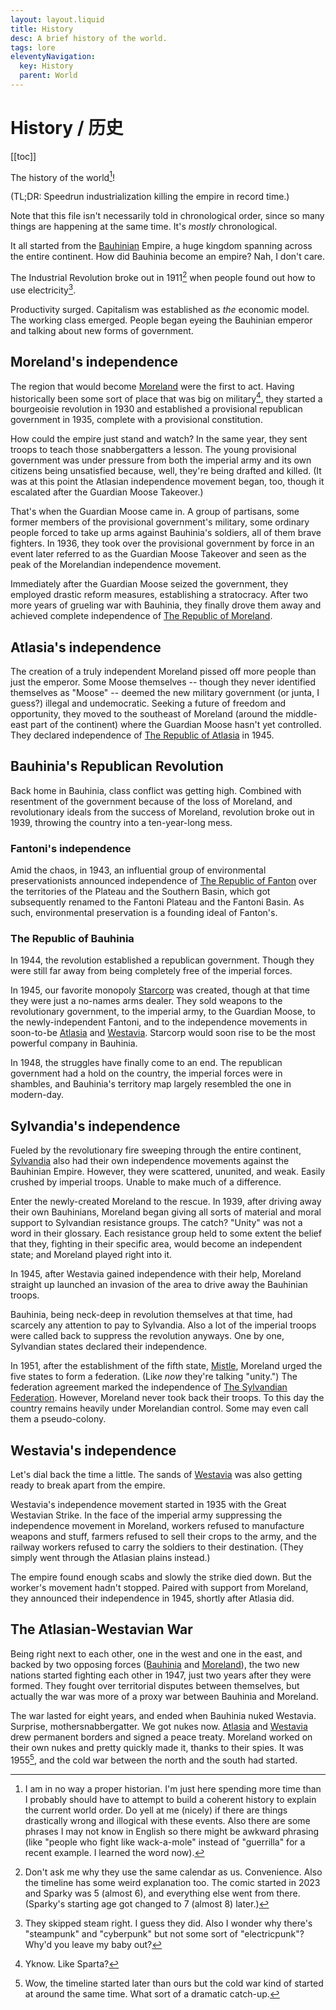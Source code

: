 ```yaml
---
layout: layout.liquid
title: History
desc: A brief history of the world.
tags: lore
eleventyNavigation:
  key: History
  parent: World
---
```


# History / 历史

[[toc]]

The history of the world[^1]!

(TL;DR: Speedrun industrialization killing the empire in record time.)

[^1]: I am in no way a proper historian. I'm just here spending more time than I probably should have to attempt to build a coherent history to explain the current world order. Do yell at me (nicely) if there are things drastically wrong and illogical with these events. Also there are some phrases I may not know in English so there might be awkward phrasing (like "people who fight like wack-a-mole" instead of "guerrilla" for a recent example. I learned the word now).

Note that this file isn't necessarily told in chronological order, since so many things are happening at the same time. It's *mostly* chronological.

It all started from the [Bauhinian](/world/bauhinia/) Empire, a huge kingdom spanning across the entire continent. How did Bauhinia become an empire? Nah, I don't care.

The Industrial Revolution broke out in 1911[^2] when people found out how to use electricity[^3].

[^2]: Don't ask me why they use the same calendar as us. Convenience. Also the timeline has some weird explanation too. The comic started in 2023 and Sparky was 5 (almost 6), and everything else went from there. (Sparky's starting age got changed to 7 (almost 8) later.)

[^3]: They skipped steam right. I guess they did. Also I wonder why there's "steampunk" and "cyberpunk" but not some sort of "electricpunk"? Why'd you leave my baby out?

Productivity surged. Capitalism was established as *the* economic model. The working class emerged. People began eyeing the Bauhinian emperor and talking about new forms of government.

## Moreland's independence

The region that would become [Moreland](/world/moreland/) were the first to act. Having historically been some sort of place that was big on military[^4], they started a bourgeoisie revolution in 1930 and established a provisional republican government in 1935, complete with a provisional constitution.

[^4]: Yknow. Like Sparta?

How could the empire just stand and watch? In the same year, they sent troops to teach those snabbergatters a lesson. The young provisional government was under pressure from both the imperial army and its own citizens being unsatisfied because, well, they're being drafted and killed. (It was at this point the Atlasian independence movement began, too, though it escalated after the Guardian Moose Takeover.)

That's when the Guardian Moose came in. A group of partisans, some former members of the provisional government's military, some ordinary people forced to take up arms against Bauhinia's soldiers, all of them brave fighters. In 1936, they took over the provisional government by force in an event later referred to as the Guardian Moose Takeover and seen as the peak of the Morelandian independence movement.

Immediately after the Guardian Moose seized the government, they employed drastic reform measures, establishing a stratocracy. After two more years of grueling war with Bauhinia, they finally drove them away and achieved complete independence of [The Republic of Moreland](/world/moreland/).

## Atlasia's independence

The creation of a truly independent Moreland pissed off more people than just the emperor. Some Moose themselves -- though they never identified themselves as "Moose" -- deemed the new military government (or junta, I guess?) illegal and undemocratic. Seeking a future of freedom and opportunity, they moved to the southeast of Moreland (around the middle-east part of the continent) where the Guardian Moose hasn't yet controlled. They declared independence of [The Republic of Atlasia](/world/atlasia/) in 1945.

## Bauhinia's Republican Revolution

Back home in Bauhinia, class conflict was getting high. Combined with resentment of the government because of the loss of Moreland, and revolutionary ideals from the success of Moreland, revolution broke out in 1939, throwing the country into a ten-year-long mess.

### Fantoni's independence

Amid the chaos, in 1943, an influential group of environmental preservationists announced independence of [The Republic of Fanton](/world/fanton/) over the territories of the Plateau and the Southern Basin, which got subsequently renamed to the Fantoni Plateau and the Fantoni Basin. As such, environmental preservation is a founding ideal of Fanton's.

### The Republic of Bauhinia

In 1944, the revolution established a republican government. Though they were still far away from being completely free of the imperial forces.

In 1945, our favorite monopoly [Starcorp](/world/bauhinia/starcorp/) was created, though at that time they were just a no-names arms dealer. They sold weapons to the revolutionary government, to the imperial army, to the Guardian Moose, to the newly-independent Fantoni, and to the independence movements in soon-to-be [Atlasia](/world/atlasia/) and [Westavia](/world/westavia/). Starcorp would soon rise to be the most powerful company in Bauhinia.

In 1948, the struggles have finally come to an end. The republican government had a hold on the country, the imperial forces were in shambles, and Bauhinia's territory map largely resembled the one in modern-day.

## Sylvandia's independence

Fueled by the revolutionary fire sweeping through the entire continent, [Sylvandia](/world/sylvandia/) also had their own independence movements against the Bauhinian Empire. However, they were scattered, ununited, and weak. Easily crushed by imperial troops. Unable to make much of a difference.

Enter the newly-created Moreland to the rescue. In 1939, after driving away their own Bauhinians, Moreland began giving all sorts of material and moral support to Sylvandian resistance groups. The catch? "Unity" was not a word in their glossary. Each resistance group held to some extent the belief that they, fighting in their specific area, would become an independent state; and Moreland played right into it.

In 1945, after Westavia gained independence with their help, Moreland straight up launched an invasion of the area to drive away the Bauhinian troops.

Bauhinia, being neck-deep in revolution themselves at that time, had scarcely any attention to pay to Sylvandia. Also a lot of the imperial troops were called back to suppress the revolution anyways. One by one, Sylvandian states declared their independence.

In 1951, after the establishment of the fifth state, [Mistle](/world/sylvandia/mistle/), Moreland urged the five states to form a federation. (Like *now* they're talking "unity.") The federation agreement marked the independence of [The Sylvandian Federation](/world/sylvandia/). However, Moreland never took back their troops. To this day the country remains heavily under Morelandian control. Some may even call them a pseudo-colony.

## Westavia's independence

Let's dial back the time a little. The sands of [Westavia](/world/westavia/) was also getting ready to break apart from the empire.

Westavia's independence movement started in 1935 with the Great Westavian Strike. In the face of the imperial army suppressing the independence movement in Moreland, workers refused to manufacture weapons and stuff, farmers refused to sell their crops to the army, and the railway workers refused to carry the soldiers to their destination. (They simply went through the Atlasian plains instead.)

The empire found enough scabs and slowly the strike died down. But the worker's movement hadn't stopped. Paired with support from Moreland, they announced their independence in 1945, shortly after Atlasia did.

## The Atlasian-Westavian War

Being right next to each other, one in the west and one in the east, and backed by two opposing forces ([Bauhinia](/world/bauhinia/) and [Moreland](/world/moreland/)), the two new nations started fighting each other in 1947, just two years after they were formed. They fought over territorial disputes between themselves, but actually the war was more of a proxy war between Bauhinia and Moreland.

The war lasted for eight years, and ended when Bauhinia nuked Westavia. Surprise, mothersnabbergatter. We got nukes now. [Atlasia](/world/atlasia/) and [Westavia](/world/westavia/) drew permanent borders and signed a peace treaty. Moreland worked on their own nukes and pretty quickly made it, thanks to their spies. It was 1955[^5], and the cold war between the north and the south had started.

[^5]: Wow, the timeline started later than ours but the cold war kind of started at around the same time. What sort of a dramatic catch-up.
